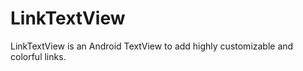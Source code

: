 # LinkTextView

LinkTextView is an Android TextView to add highly customizable and colorful links. 

